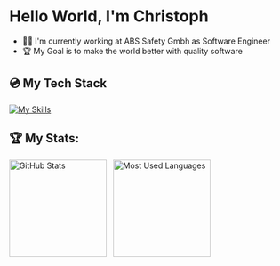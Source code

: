 # Hello World, I'm Christoph
- 🧑‍💻 I'm currently working at ABS Safety Gmbh as Software Engineer
- 🏆 My Goal is to make the world better with quality software

## 💿 My Tech Stack
[![My Skills](https://skillicons.dev/icons?i=ts,react,js,nodejs,tailwind,html,css,aws)](https://skillicons.dev)

## 🏆 My Stats:
<p>
    <img height=175 alt="GitHub Stats" src="https://github-readme-stats.vercel.app/api?username=pr0gstar&show_icons=true&count_private=true&theme=dark" />&nbsp;&nbsp;
    <img height=175 alt="Most Used Languages" src="https://github-readme-stats.vercel.app/api/top-langs/?username=kshyun28&layout=compact&theme=dark" />&nbsp;&nbsp;
</p>
